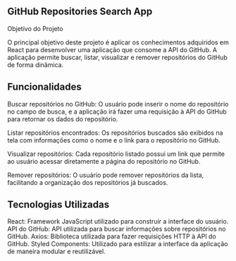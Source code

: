 ## GitHub Repositories Search App

Objetivo do Projeto

O principal objetivo deste projeto é aplicar os conhecimentos adquiridos em React para desenvolver uma aplicação que consome a API do GitHub. A aplicação permite buscar, listar, visualizar e remover repositórios do GitHub de forma dinâmica.

## Funcionalidades
Buscar repositórios no GitHub: O usuário pode inserir o nome do repositório no campo de busca, e a aplicação irá fazer uma requisição à API do GitHub para retornar os dados do repositório.

Listar repositórios encontrados: Os repositórios buscados são exibidos na tela com informações como o nome e o link para o repositório no GitHub.

Visualizar repositórios: Cada repositório listado possui um link que permite ao usuário acessar diretamente a página do repositório no GitHub.

Remover repositórios: O usuário pode remover repositórios da lista, facilitando a organização dos repositórios já buscados.

## Tecnologias Utilizadas

React: Framework JavaScript utilizado para construir a interface do usuário.
API do GitHub: API utilizada para buscar informações sobre repositórios no GitHub.
Axios: Biblioteca utilizada para fazer requisições HTTP à API do GitHub.
Styled Components: Utilizado para estilizar a interface da aplicação de maneira modular e reutilizável.
